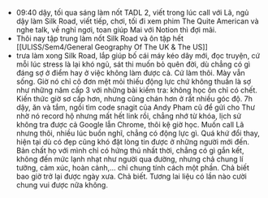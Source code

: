 - 09:40 dậy, tối qua sáng làm nốt TADL 2, viết trong lúc call với Lã, ngủ dậy làm Silk Road, viết tiếp, chơi, tối đi xem phim The Quite American và nghe talk, về nghỉ ngơi, toan giúp Mai với Notion thì đợi mãi.
- Thôi nay tập trung làm nốt Silk Road và ôn tập hết [[ULISS/Sem4/General Geography Of The UK & The US]]
- trưa làm xong Silk Road, lắp giúp bố cái máy kéo dây mới, đọc truyện, cứ mỗi lúc stress là lại khó ngủ, sát thi muốn bỏ quên đời, dù chẳng có gì đáng sợ ở điểm hay ở việc không làm được cả. Cứ làm thôi. Mày vẫn sống. Giờ nó chỉ cô đơn mệt mỏi thiếu động lực chứ không thuần là sợ như những năm cấp 3 với những bài kiếm tra: không học ôn chỉ có chết. Kiến thức giờ sơ cấp hơn, nhưng cũng chán hơn ở rất nhiều góc độ. 7h dậy, ăn và tắm, ngồi tìm code snagit của Andy Pham cũ để gửi cho Thư nhờ nó record hộ nhưng mất hết link rồi, chẳng nhớ từ khóa, lịch sử không tra được cả Google lẫn Chrome, thôi kệ giờ học. Muốn call Lã nhưng thôi, nhiều lúc buồn nghĩ, chẳng có động lực gì. Quá khứ đổi thay, hiện tại dù có đẹp cũng khó đặt lòng tin được ở những người mới đến. Bản chất họ với mình chỉ có hứng thú nhất thời, chẳng có gì gắn kết, không đến mức lạnh nhạt như người qua đường, nhưng chả chung lí tưởng, cảm xúc, hoàn cảnh,... chỉ chung tính cách một phần. Chả biết bao giờ trở lại được ngày xưa. Chả biết. Tương lai liệu có lần nào cười chung vui được nữa không.